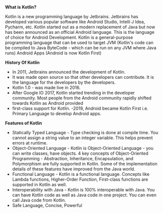 **What is Kotlin?**


Kotlin is a new programming language by Jetbrains. Jetbrains has developed various popular software like Android Studio, Intelli J Idea, Pycharm, etc.
Kotlin started out as a modern replacement of Java but now has been announced as an official Android language. This is the language of choice for Android Development.
Kotlin is a general-purpose programming language that can be used to target 
JVM (Kotlin's code can be compiled to Java ByteCode - which can be run on any JVM where Java runs)
Android Apps (Android is now Kotlin First)

 **History Of Kotlin**
 - In 2011, Jetbrains announced the development of Kotlin.
 - It was made open source so that other developers can contribute. It is the language for the developers by the developers.
 - Kotlin 1.0 - was made live in 2016. 
 - After Google IO 2017, Kotlin started trending in the developer community. Most people from the Android community rapidly shifted towards Kotlin as Android provided 
 - first-class support for Kotlin. 
 -2019, Android became Kotlin First i.e. Primary Language to develop Android apps.
 
 
  **Features of Kotlin**
  - Statically Typed Language -  Type checking is done at compile time. You cannot assign a string value to an integer variable. This helps prevent errors at runtime.
  - Object-Oriented Language - Kotlin is Object-Oriented Language - you can write classes, have objects. 4 key concepts of Object-Oriented Programming - Abstraction,       Inheritance, Encapsulation, and Polymorphism are fully supported in Kotlin. Some of the implementation details of these features have improved from the Java world.
  - Functional Language -  Kotlin is a functional language. Concepts like Lambda functions, Higher-Order Function, First-class functions are supported in Kotlin as well. 
  - Interoperability with Java - Kotlin is 100% interoperable with Java. You can have Kotlin code as well as Java code in one project. You can even call Java code from     Kotlin.
  - Safe Language, Concise, Powerful 
